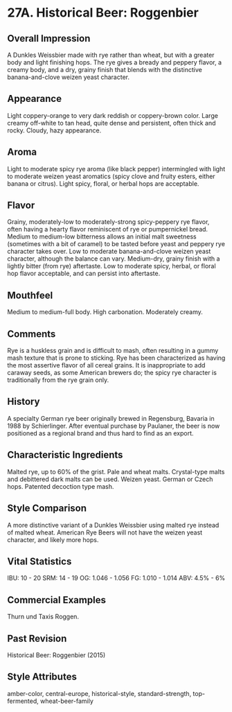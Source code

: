 # 27A. Historical Beer: Roggenbier

## Overall Impression

A Dunkles Weissbier made with rye rather than wheat, but with a greater body and light finishing hops. The rye gives a bready and peppery flavor, a creamy body, and a dry, grainy finish that blends with the distinctive banana-and-clove weizen yeast character.

## Appearance

Light coppery-orange to very dark reddish or coppery-brown color. Large creamy off-white to tan head, quite dense and persistent, often thick and rocky. Cloudy, hazy appearance.

## Aroma

Light to moderate spicy rye aroma (like black pepper) intermingled with light to moderate weizen yeast aromatics (spicy clove and fruity esters, either banana or citrus). Light spicy, floral, or herbal hops are acceptable.

## Flavor

Grainy, moderately-low to moderately-strong spicy-peppery rye flavor, often having a hearty flavor reminiscent of rye or pumpernickel bread. Medium to medium-low bitterness allows an initial malt sweetness (sometimes with a bit of caramel) to be tasted before yeast and peppery rye character takes over. Low to moderate banana-and-clove weizen yeast character, although the balance can vary. Medium-dry, grainy finish with a lightly bitter (from rye) aftertaste. Low to moderate spicy, herbal, or floral hop flavor acceptable, and can persist into aftertaste.

## Mouthfeel

Medium to medium-full body. High carbonation. Moderately creamy.

## Comments

Rye is a huskless grain and is difficult to mash, often resulting in a gummy mash texture that is prone to sticking. Rye has been characterized as having the most assertive flavor of all cereal grains. It is inappropriate to add caraway seeds, as some American brewers do; the spicy rye character is traditionally from the rye grain only.

## History

A specialty German rye beer originally brewed in Regensburg, Bavaria in 1988 by Schierlinger. After eventual purchase by Paulaner, the beer is now positioned as a regional brand and thus hard to find as an export.

## Characteristic Ingredients

Malted rye, up to 60% of the grist. Pale and wheat malts. Crystal-type malts and debittered dark malts can be used. Weizen yeast. German or Czech hops. Patented decoction type mash.

## Style Comparison

A more distinctive variant of a Dunkles Weissbier using malted rye instead of malted wheat. American Rye Beers will not have the weizen yeast character, and likely more hops.

## Vital Statistics

IBU: 10 - 20
SRM: 14 - 19
OG: 1.046 - 1.056
FG: 1.010 - 1.014
ABV: 4.5% - 6%

## Commercial Examples

Thurn und Taxis Roggen.

## Past Revision

Historical Beer: Roggenbier (2015)

## Style Attributes

amber-color, central-europe, historical-style, standard-strength, top-fermented, wheat-beer-family